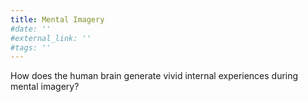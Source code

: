 ```yaml
---
title: Mental Imagery
#date: ''
#external_link: ''
#tags: ''
---
```


How does the human brain generate vivid internal experiences during mental imagery?

<!--more-->
